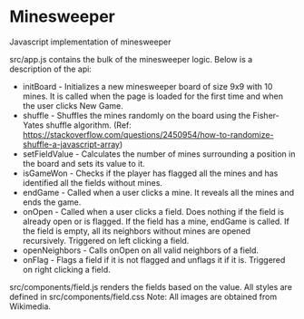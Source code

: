 # Minesweeper
Javascript implementation of minesweeper

src/app.js contains the bulk of the minesweeper logic. Below is a description of the api:
* initBoard - Initializes a new minesweeper board of size 9x9 with 10 mines. It is called when the page is loaded for the first time and when the user clicks New Game.
* shuffle - Shuffles the mines randomly on the board using the Fisher-Yates shuffle algorithm. (Ref: https://stackoverflow.com/questions/2450954/how-to-randomize-shuffle-a-javascript-array)
* setFieldValue - Calculates the number of mines surrounding a position in the board and sets its value to it.
* isGameWon - Checks if the player has flagged all the mines and has identified all the fields without mines.
* endGame - Called when a user clicks a mine. It reveals all the mines and ends the game.
* onOpen - Called when a user clicks a field. Does nothing if the field is already open or is flagged. If the field has a mine, endGame is called. If the field is empty, all its neighbors without mines are opened recursively. Triggered on left clicking a field.
* openNeighbors - Calls onOpen on all valid neighbors of a field.
* onFlag - Flags a field if it is not flagged and unflags it if it is. Triggered on right clicking a field.

src/components/field.js renders the fields based on the value. All styles are defined in src/components/field.css
Note: All images are obtained from Wikimedia.
